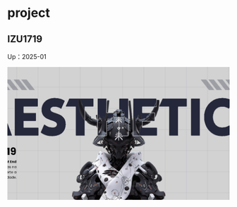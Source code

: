 # project

## IZU1719

Up：2025-01

![](https://github.com/wellingtondanrley/IZU1719/blob/main/Screen.png)
